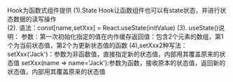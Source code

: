 Hook为函数式组件提供
(1).State Hook让函数组件也可以有state状态，并进行状态数据的读写操作    
(2).
  语法：const[name,setXxx] = React.useState(initValue)
(3).
    useState()说明：
    参数：第一次初始化指定的值在内作缓存返回值：包含2个元素的数组，第1个为当前状态值，第2个为更新状态值的函数
(4),setXxx2种写法：
    setXxx('Jack')：参数为非函数值，直接指定新的状态值，内部用其覆盖原来的状态值
    setXxx(name => name='Jack'):参数为函数，接收原本的状态值，返回新的状态值，内部用其覆盖原来的状态值